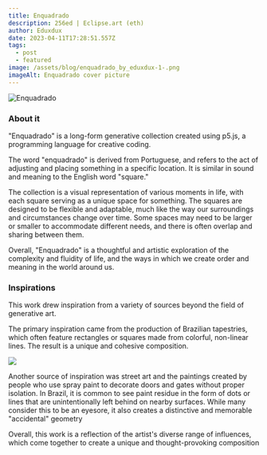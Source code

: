 ```yaml
---
title: Enquadrado
description: 256ed | Eclipse.art (eth)
author: Eduxdux
date: 2023-04-11T17:28:51.557Z
tags:
  - post
  - featured
image: /assets/blog/enquadrado_by_eduxdux-1-.png
imageAlt: Enquadrado cover picture
---
```

<!--StartFragment-->

![Enquadrado](/assets/blog/rnd-1675725905792.png)

<!--StartFragment-->

### About it

<!--EndFragment-->

<!--StartFragment-->

"Enquadrado" is a long-form generative collection created using p5.js, a programming language for creative coding.

The word "enquadrado" is derived from Portuguese, and refers to the act of adjusting and placing something in a specific location. It is similar in sound and meaning to the English word "square."

The collection is a visual representation of various moments in life, with each square serving as a unique space for something. The squares are designed to be flexible and adaptable, much like the way our surroundings and circumstances change over time. Some spaces may need to be larger or smaller to accommodate different needs, and there is often overlap and sharing between them.

Overall, "Enquadrado" is a thoughtful and artistic exploration of the complexity and fluidity of life, and the ways in which we create order and meaning in the world around us.

<!--EndFragment-->

<!--StartFragment-->

### Inspirations

This work drew inspiration from a variety of sources beyond the field of generative art.

The primary inspiration came from the production of Brazilian tapestries, which often feature rectangles or squares made from colorful, non-linear lines. The result is a unique and cohesive composition.

![](https://i.imgur.com/ujWLlO6.png)

Another source of inspiration was street art and the paintings created by people who use spray paint to decorate doors and gates without proper isolation. In Brazil, it is common to see paint residue in the form of dots or lines that are unintentionally left behind on nearby surfaces. While many consider this to be an eyesore, it also creates a distinctive and memorable "accidental" geometry

Overall, this work is a reflection of the artist's diverse range of influences, which come together to create a unique and thought-provoking composition

<!--EndFragment-->



<!--EndFragment-->
